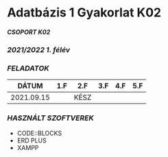 # Adatbázis 1 Gyakorlat K02
##### _CSOPORT K02_
### _2021/2022 1. félév_
### _FELADATOK_


| DÁTUM | 1.F | 2.F| 3.F| 4.F| 5.F|
|-----|----|-----|------|-----|-----|
| 2021.09.15 || KÉSZ | | | |

### _HASZNÁLT SZOFTVEREK_
- CODE::BLOCKS
- ERD PLUS
- XAMPP
